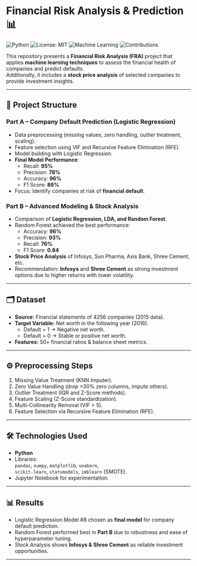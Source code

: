 
# Financial Risk Analysis & Prediction 📊

![Python](https://img.shields.io/badge/python-3.8%2B-blue.svg)
![License: MIT](https://img.shields.io/badge/License-MIT-green.svg)
![Machine Learning](https://img.shields.io/badge/Machine%20Learning-LogReg%20%7C%20RandomForest-orange)
![Contributions](https://img.shields.io/badge/contributions-welcome-brightgreen.svg)

This repository presents a **Financial Risk Analysis (FRA)** project that applies **machine learning techniques** to assess the financial health of companies and predict defaults.  
Additionally, it includes a **stock price analysis** of selected companies to provide investment insights.  

---

## 📂 Project Structure

### Part A – Company Default Prediction (Logistic Regression)
- Data preprocessing (missing values, zero handling, outlier treatment, scaling).
- Feature selection using VIF and Recursive Feature Elimination (RFE).
- Model building with Logistic Regression.
- **Final Model Performance**:  
  - Recall: **95%**  
  - Precision: **78%**  
  - Accuracy: **96%**  
  - F1 Score: **86%**  
- Focus: Identify companies at risk of **financial default**.

### Part B – Advanced Modeling & Stock Analysis
- Comparison of **Logistic Regression, LDA, and Random Forest**.
- Random Forest achieved the best performance:  
  - Accuracy: **96%**  
  - Precision: **93%**  
  - Recall: **76%**  
  - F1 Score: **0.84**  
- **Stock Price Analysis** of Infosys, Sun Pharma, Axis Bank, Shree Cement, etc.  
- Recommendation: **Infosys** and **Shree Cement** as strong investment options due to higher returns with lower volatility.

---

## 🗂 Dataset

- **Source:** Financial statements of 4256 companies (2015 data).  
- **Target Variable:** Net worth in the following year (2016).  
  - Default = 1 → Negative net worth.  
  - Default = 0 → Stable or positive net worth.  
- **Features:** 50+ financial ratios & balance sheet metrics.  

---

## ⚙️ Preprocessing Steps

1. Missing Value Treatment (KNN Imputer).  
2. Zero Value Handling (drop >30% zero columns, impute others).  
3. Outlier Treatment (IQR and Z-Score methods).  
4. Feature Scaling (Z-Score standardization).  
5. Multi-Collinearity Removal (VIF > 5).  
6. Feature Selection via Recursive Feature Elimination (RFE).  

---

## 🛠️ Technologies Used

- **Python**  
- Libraries:  
  `pandas`, `numpy`, `matplotlib`, `seaborn`,  
  `scikit-learn`, `statsmodels`, `imblearn` (SMOTE).  
- Jupyter Notebook for experimentation.  

---

## 📊 Results

- Logistic Regression Model #8 chosen as **final model** for company default prediction.  
- Random Forest performed best in **Part B** due to robustness and ease of hyperparameter tuning.  
- Stock Analysis shows **Infosys & Shree Cement** as reliable investment opportunities.  

---

